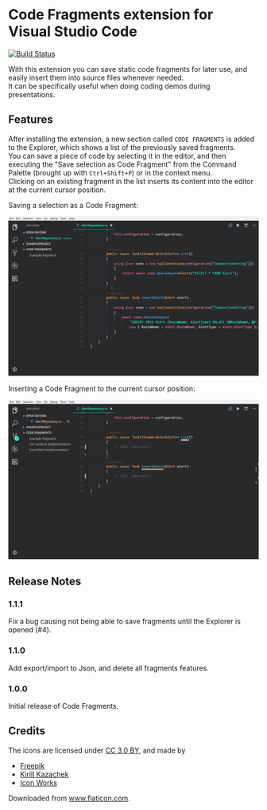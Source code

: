 # Code Fragments extension for Visual Studio Code

[![Build Status](https://travis-ci.org/markvincze/vscode-codeFragments.svg?branch=master)](https://travis-ci.org/markvincze/vscode-codeFragments)

With this extension you can save static code fragments for later use, and easily insert them into source files whenever needed.  
It can be specifically useful when doing coding demos during presentations.

## Features

After installing the extension, a new section called `CODE FRAGMENTS` is added to the Explorer, which shows a list of the previously saved fragments.  
You can save a piece of code by selecting it in the editor, and then executing the "Save selection as Code Fragment" from the Command Palette (brought up with `Ctrl+Shift+P`) or in the context menu.  
Clicking on an existing fragment in the list inserts its content into the editor at the current cursor position.

Saving a selection as a Code Fragment:

![Saving Code Fragments.](images/codefragments-save.gif)

Inserting a Code Fragment to the current cursor position:

![Inserting Code Fragments.](images/codefragments-insert.gif)

## Release Notes

### 1.1.1

Fix a bug causing not being able to save fragments until the Explorer is opened (#4).

### 1.1.0

Add export/import to Json, and delete all fragments features.

### 1.0.0

Initial release of Code Fragments.

## Credits

The icons are licensed under <a href="http://creativecommons.org/licenses/by/3.0/" title="Creative Commons BY 3.0" target="_blank">CC 3.0 BY</a>, and made by

 - <a href="http://www.freepik.com" title="Freepik">Freepik</a>
 - <a href="https://www.flaticon.com/authors/kirill-kazachek" title="Kirill Kazachek">Kirill Kazachek</a>
 - <a href="https://www.flaticon.com/authors/icon-works" title="Icon Works">Icon Works</a>
 
Downloaded from <a href="https://www.flaticon.com/" title="Flaticon">www.flaticon.com</a>.